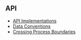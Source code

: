 ## API

* [API Implementations](api-implementations.md)
* [Data Conventions](data-conventions.md)
* [Crossing Process Boundaries](crossing-process-boundaries.md)
